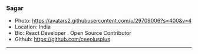 ### Sagar 
- Photo: https://avatars2.githubusercontent.com/u/29709006?s=400&v=4
- Location: India
- Bio: React Developer . Open Source Contributor 
- Github: https://github.com/ceeplusplus
***

